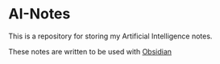 # AI-Notes
This is a repository for storing my Artificial Intelligence notes.

These notes are written to be used with [Obsidian](https://obsidian.md/)
